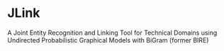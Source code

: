 # JLink
A Joint Entity Recognition and Linking Tool for Technical Domains using Undirected Probabilistic Graphical Models with BiGram (former BIRE)
